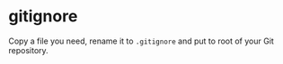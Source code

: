 # gitignore

Copy a file you need, rename it to `.gitignore` and put to root of your Git repository.
